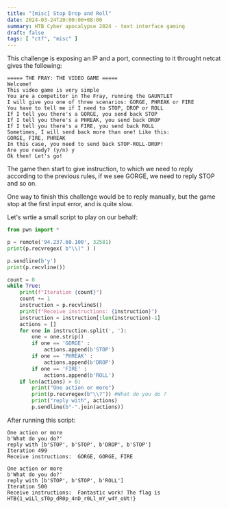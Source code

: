 ```yaml
---
title: "[misc] Stop Drop and Roll"
date: 2024-03-24T20:00:00+08:00
summary: HTB Cyber apocalypse 2024 - text interface gaming
draft: false
tags: [ "ctf", "misc" ]
---
```


This challenge is exposing an IP and a port, connecting to it throught netcat gives the following:

```
===== THE FRAY: THE VIDEO GAME =====
Welcome!
This video game is very simple
You are a competitor in The Fray, running the GAUNTLET
I will give you one of three scenarios: GORGE, PHREAK or FIRE
You have to tell me if I need to STOP, DROP or ROLL
If I tell you there's a GORGE, you send back STOP
If I tell you there's a PHREAK, you send back DROP
If I tell you there's a FIRE, you send back ROLL
Sometimes, I will send back more than one! Like this:
GORGE, FIRE, PHREAK
In this case, you need to send back STOP-ROLL-DROP!
Are you ready? (y/n) y
Ok then! Let's go!
```

The game then start to give instruction, to which we need to reply according to the previous rules, if we see GORGE, we need to reply STOP and so on.

One way to finish this challenge would be to reply manually, but the game stop at the first input error, and is quite slow.

Let's wrtie a small script to play on our behalf:

```python
from pwn import *

p = remote('94.237.60.100', 32581)
print(p.recvregex( b"\\)" ) )

p.sendline(b'y')
print(p.recvline())

count = 0
while True:
    print(f"Iteration {count}")
    count += 1
    instruction = p.recvlineS()
    print(f"Receive instructions: {instruction}")
    instruction = instruction[:len(instruction)-1]
    actions = []
    for one in instruction.split(', '):
        one = one.strip()
        if one == 'GORGE' :
            actions.append(b'STOP')
        if one == 'PHREAK' :
            actions.append(b'DROP')
        if one == 'FIRE' :
            actions.append(b'ROLL')
    if len(actions) > 0:
        print("One action or more")
        print(p.recvregex(b"\\?")) #What do you do ?
        print("reply with", actions)
        p.sendline(b"-".join(actions))
```

After running this script:

```
One action or more
b'What do you do?'
reply with [b'STOP', b'STOP', b'DROP', b'STOP']
Iteration 499
Receive instructions:  GORGE, GORGE, FIRE

One action or more
b'What do you do?'
reply with [b'STOP', b'STOP', b'ROLL']
Iteration 500
Receive instructions:  Fantastic work! The flag is HTB{1_wiLl_sT0p_dR0p_4nD_r0Ll_mY_w4Y_oUt!}
```
